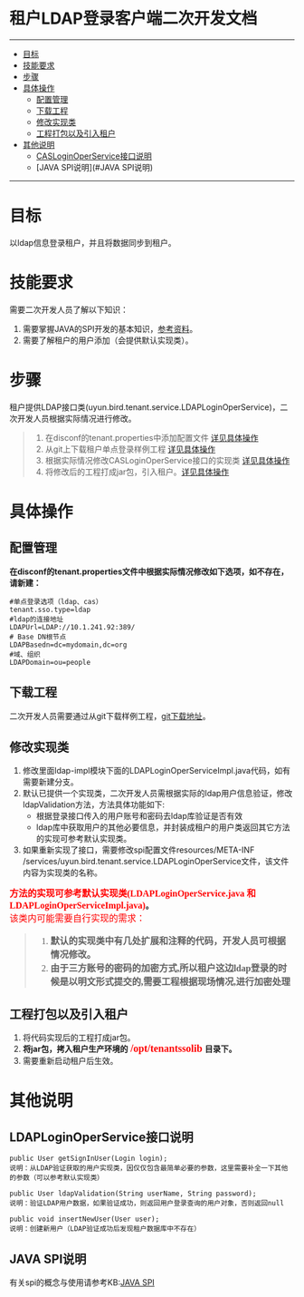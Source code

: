 # 租户LDAP登录客户端二次开发文档
---
* [目标](#目标)
* [技能要求](#技能要求)
* [步骤](#步骤)
* [具体操作](#具体操作)
  * [配置管理](#配置管理)
  * [下载工程](#下载工程)
  * [修改实现类](#修改实现类)
  * [工程打包以及引入租户](#工程打包以及引入租户)
* [其他说明](#其他说明)
  * [CASLoginOperService接口说明](#CASLoginOperService接口说明)
  * [JAVA SPI说明](#JAVA SPI说明)

---

# 目标
以ldap信息登录租户，并且将数据同步到租户。

# <span id="2"/>技能要求
需要二次开发人员了解以下知识：  

1. 需要掌握JAVA的SPI开发的基本知识，[参考资料](#5.2)。
2. 需要了解租户的用户添加（会提供默认实现类）。


# <span id="3"/>步骤
  
租户提供LDAP接口类(uyun.bird.tenant.service.LDAPLoginOperService)，二次开发人员根据实际情况进行修改。

> 1. 在disconf的tenant.properties中添加配置文件 [详见具体操作](#4.1)
> 2. 从git上下载租户单点登录样例工程 [详见具体操作](#4.2)
> 3. 根据实际情况修改CASLoginOperService接口的实现类 [详见具体操作](#4.3)
> 4. 将修改后的工程打成jar包，引入租户。[详见具体操作](#4.4)


# <span id="4"/>具体操作

## <span id="4.1"/>配置管理

**在disconf的tenant.properties文件中根据实际情况修改如下选项，如不存在，请新建：**

```
#单点登录选项（ldap、cas）tenant.sso.type=ldap#ldap的连接地址LDAPUrl=LDAP://10.1.241.92:389/ # Base DN根节点LDAPBasedn=dc=mydomain,dc=org#域、组织LDAPDomain=ou=people
```

## <span id="4.2"/>下载工程
二次开发人员需要通过从git下载样例工程，[git下载地址](https://git.uyunsoft.cn/earth/tenantsso.git)。  




## <span id="4.3"/>修改实现类

1. 修改里面ldap-impl模块下面的LDAPLoginOperServiceImpl.java代码，如有需要新建分支。  
2. 默认已提供一个实现类，二次开发人员需根据实际的ldap用户信息验证，修改ldapValidation方法，方法具体功能如下:  
   + 根据登录接口传入的用户账号和密码去ldap库验证是否有效
   + ldap库中获取用户的其他必要信息，并封装成租户的用户类返回其它方法的实现可参考默认实现类。
3. 如果重新实现了接口，需要修改spi配置文件resources/META-INF /services/uyun.bird.tenant.service.LDAPLoginOperService文件，该文件内容为实现类的名称。 

**<font size=3 color='red' face="黑体">方法的实现可参考默认实现类(LDAPLoginOperService.java 和 LDAPLoginOperServiceImpl.java)</font>。**  
<font size=3 color='red' face="黑体">
该类内可能需要自行实现的需求：
> 1. **默认的实现类中有几处扩展和注释的代码，开发人员可根据情况修改。**  
> 2. **由于三方账号的密码的加密方式,所以租户这边ldap登录的时候是以明文形式提交的,需要工程根据现场情况,进行加密处理**

</font>

## <span id="4.4"/>工程打包以及引入租户

1. 将代码实现后的工程打成jar包。
2. **将jar包，拷入租户生产环境的<font size=4 color='red' face="黑体"> /opt/tenantssolib </font>目录下。**
3. 需要重新启动租户后生效。



# <span id="5"/>其他说明

## <span id="5.1"/> LDAPLoginOperService接口说明
```
public User getSignInUser(Login login);说明：从LDAP验证获取的用户实现类，因仅仅包含最简单必要的参数，这里需要补全一下其他的参数（可以参考默认实现类）
```
```
public User ldapValidation(String userName, String password);
说明：验证LDAP用户数据，如果验证成功，则返回用户登录查询的用户对象，否则返回null
```

```
public void insertNewUser(User user);说明：创建新用户（LDAP验证成功后发现租户数据库中不存在）
```

## <span id="5.2"/>JAVA SPI说明
有关spi的概念与使用请参考KB:[JAVA SPI](http://kb.uyunsoft.cn/kb/pages/viewpage.action?pageId=27820857)


